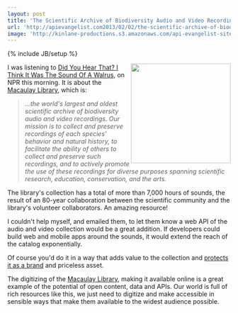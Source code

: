 ```yaml
---
layout: post
title: 'The Scientific Archive of Biodiversity Audio and Video Recordings Needs an API'
url: 'http://apievangelist.com2013/02/02/the-scientific-archive-of-biodiversity-audio-and-video-recordings-needs-an-api/'
image: 'http://kinlane-productions.s3.amazonaws.com/api-evangelist-site/blog/The-Cornell-Lab-of-Ornithology-Macauay-Library.png'
---
```

{% include JB/setup %}
<p>
     <a href="http://macaulaylibrary.org/" target="_blank"><img src="https://s3.amazonaws.com/kinlane-productions/api-evangelist/macaulay-library/The-Cornell-Lab-of-Ornithology-Macauay-Library.png"  width="225" align="right" /></a>
</p>
<p>
     I was listening to <a href="http://www.npr.org/2013/02/02/170849125/did-you-hear-that-i-think-it-was-the-sound-of-a-walrus" target="_blank">Did You Hear That? I Think It Was The Sound Of A Walrus</a>, on NPR this morning. It is about the <a href="http://macaulaylibrary.org/" target="_blank">Macaulay Library</a>, which is:
</p>
<blockquote>
     <em>...the world's largest and oldest scientific archive of biodiversity audio and video recordings. Our mission is to collect and preserve recordings of each species' behavior and natural history, to facilitate the ability of others to collect and preserve such recordings, and to actively promote the use of these recordings for diverse purposes spanning scientific research, education, conservation, and the arts.</em>
</blockquote>
<p>
     The library's collection has a total of more than 7,000 hours of sounds, the result of an 80-year collaboration between the scientific community and the library's volunteer collaborators. An amazing resource!
</p>
<p>
     I couldn't help myself, and emailed them, to let them know a web API of the audio and video collection would be a great addition. If developers could build web and mobile apps around the sounds, it would extend the reach of the catalog exponentially.
</p>
<p>
     Of course you'd do it in a way that adds value to the collection and <a title="protect it as a brand" href="/2013/01/29/protecting-your-brand-with-api-branding-guidelines/">protects it as a brand</a> and priceless asset.
</p>
<p>
     The digitizing of the <a href="http://macaulaylibrary.org/" target="_blank">Macaulay Library</a>, making it available online is a great example of the potential of open content, data and APIs. Our world is full of rich resources like this, we just need to digitize and make accessible in sensible ways that make them available to the widest audience possible.
</p>
